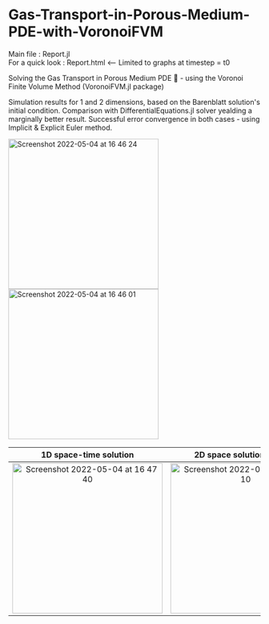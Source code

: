 # Gas-Transport-in-Porous-Medium-PDE-with-VoronoiFVM

Main file : Report.jl \
For a quick look : Report.html   <-- Limited to graphs at timestep = t0

Solving the Gas Transport in Porous Medium PDE 🧽 - using the Voronoi Finite Volume Method (VoronoiFVM.jl package)

Simulation results for 1 and 2 dimensions, based on the Barenblatt solution's initial condition.
Comparison with DifferentialEquations.jl solver yealding a marginally better result.
Successful error convergence in both cases - using Implicit & Explicit Euler method.


<img width="300" alt="Screenshot 2022-05-04 at 16 46 24" src="https://user-images.githubusercontent.com/74839077/166707294-d01b3971-54a8-4acc-bd83-33b7d82024ee.png">
<img width="300" alt="Screenshot 2022-05-04 at 16 46 01" src="https://user-images.githubusercontent.com/74839077/166707343-845ef4b2-99cd-4724-8b93-b2be13c3c220.png">

1D space-time solution             |  2D space solution at t = t0
:-------------------------:|:-------------------------:
<img width="300" alt="Screenshot 2022-05-04 at 16 47 40" src="https://user-images.githubusercontent.com/74839077/166707391-9ef392dd-7e60-482c-8abb-e9a1f58ee773.png">  |  <img width="300" alt="Screenshot 2022-05-04 at 16 48 10" src="https://user-images.githubusercontent.com/74839077/166707422-09870eab-b1a9-42da-98c7-53e52e859b50.png">



